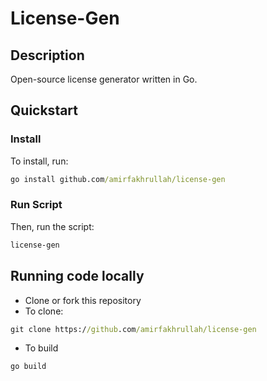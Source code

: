 # License-Gen

## Description

Open-source license generator written in Go. 

## Quickstart

### Install

To install, run:

```cmd
go install github.com/amirfakhrullah/license-gen
```

### Run Script

Then, run the script:

```cmd
license-gen
```

## Running code locally

- Clone or fork this repository
- To clone:

```cmd
git clone https://github.com/amirfakhrullah/license-gen
```

- To build

```cmd
go build
```